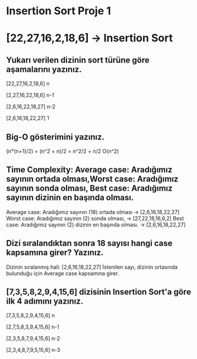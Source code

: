 # Insertion Sort Proje 1

# [22,27,16,2,18,6] -> Insertion Sort

## Yukarı verilen dizinin sort türüne göre aşamalarını yazınız.
 [22,27,16,2,18,6]    n

 [2,27,16,22,18,6]    n-1

 [2,6,16,22,18,27]    n-2

 [2,6,16,18,22,27]    1
 
## Big-O gösterimini yazınız.
 (n*(n+1)/2) = (n^2 + n)/2 = n^2/2 + n/2
 O(n^2)

## Time Complexity: Average case: Aradığımız sayının ortada olması,Worst case: Aradığımız sayının sonda olması, Best case: Aradığımız sayının dizinin en başında olması.
 Average case: Aradığımız sayının (18) ortada olması -> [2,6,16,18,22,27]
 Worst case: Aradığımız sayının (2) sonda olması,   -> [27,22,18,16,6,2]
 Best case: Aradığımız sayının (2) dizinin en başında olması. -> [2,6,16,18,22,27]

## Dizi sıralandıktan sonra 18 sayısı hangi case kapsamına girer? Yazınız.
 Dizinin sıralanmış hali: [2,6,16,18,22,27]
 İstenilen sayı, dizinin ortasında bulunduğu için Average case kapsamına girer.

## [7,3,5,8,2,9,4,15,6] dizisinin Insertion Sort'a göre ilk 4 adımını yazınız.
 [7,3,5,8,2,9,4,15,6]    n
 
 [2,7,5,8,3,9,4,15,6]    n-1
 
 [2,3,5,8,7,9,4,15,6]    n-2
 
 [2,3,4,8,7,9,5,15,6]    n-3
